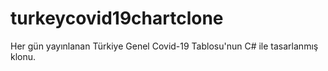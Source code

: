 # turkeycovid19chartclone
Her gün yayınlanan Türkiye Genel Covid-19 Tablosu'nun C# ile tasarlanmış klonu.
